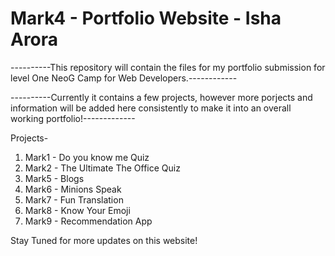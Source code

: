 # Mark4 - Portfolio Website - Isha Arora

----------This repository will contain the files for my portfolio submission for level One NeoG Camp for Web Developers.------------

----------Currently it contains a few projects, however more porjects and information will be added here consistently to make it into an overall working portfolio!-------------

Projects-

1. Mark1 - Do you know me Quiz
2. Mark2 - The Ultimate The Office Quiz
3. Mark5 - Blogs
4. Mark6 - Minions Speak
5. Mark7 - Fun Translation
6. Mark8 - Know Your Emoji
7. Mark9 - Recommendation App

Stay Tuned for more updates on this website!
